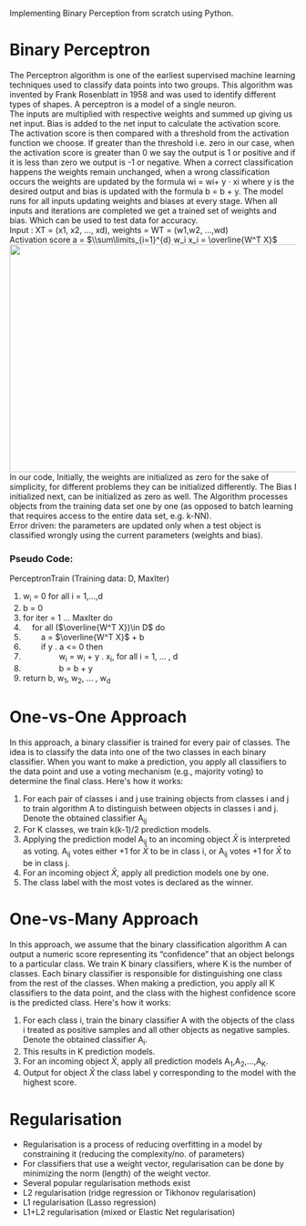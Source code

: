 Implementing Binary Perception from scratch using Python.

# Binary Perceptron
The Perceptron algorithm is one of the earliest supervised machine learning techniques used to classify data points into two groups. This algorithm was invented by Frank Rosenblatt in 1958 and was used to identify different types of shapes. A perceptron is a model of a single neuron.\
The inputs are multiplied with respective weights and summed up giving us net input. Bias is added to the net input to calculate the activation score. The activation score is then compared with a threshold from the activation function we choose. If greater than the threshold i.e. zero in our case, when the activation score is greater than 0 we say the output is 1 or positive and if it is less than zero we output is -1 or negative.
When a correct classification happens the weights remain unchanged, when a wrong classification occurs the weights are updated by the formula wi = wi+ y ⋅ xi where y is the desired output and bias is updated with the formula b = b + y. The model runs for all inputs updating weights and biases at every stage. When all inputs and iterations are completed we get a trained set of weights and bias. Which can be used to test data for accuracy.\
Input : XT = (x1, x2, …, xd), weights = WT = (w1,w2, …,wd)\
Activation score a = $\\sum\limits_{i=1}^{d} w_i x_i = \overline{W^T X}$\
<img src="https://github.com/Prem-Deep9/Perceptron/blob/main/Binary%20Perceptron.png" height="400" width="600">\
In our code, Initially, the weights are initialized as zero for the sake of simplicity, for different problems they can be initialized differently. The Bias I initialized next, can be initialized as zero as well. The Algorithm processes objects from the training data set one by one (as opposed to batch learning that requires access to the entire data set, e.g. k-NN).\
Error driven: the parameters are updated only when a test object is classified wrongly using the current parameters (weights and bias).

### Pseudo Code:
PerceptronTrain (Training data: D, MaxIter)
1. w<sub>i</sub> = 0 for all i = 1,...,d
2. b = 0
3. for iter = 1 ... MaxIter do
4. &nbsp;&nbsp;&nbsp;&nbsp;for all ($\overline{W^T X})\in D$ do
5. &nbsp;&nbsp;&nbsp;&nbsp;&nbsp;&nbsp;&nbsp;&nbsp;a = $\overline{W^T X}$ + b
6. &nbsp;&nbsp;&nbsp;&nbsp;&nbsp;&nbsp;&nbsp;&nbsp;if y . a <= 0 then
7. &nbsp;&nbsp;&nbsp;&nbsp;&nbsp;&nbsp;&nbsp;&nbsp;&nbsp;&nbsp;&nbsp;&nbsp;&nbsp;&nbsp;&nbsp;&nbsp;w<sub>i</sub> = w<sub>i</sub> + y . x<sub>i</sub>, for all i = 1, ... , d
8. &nbsp;&nbsp;&nbsp;&nbsp;&nbsp;&nbsp;&nbsp;&nbsp;&nbsp;&nbsp;&nbsp;&nbsp;&nbsp;&nbsp;&nbsp;&nbsp;b = b + y
9. return b, w<sub>1</sub>, w<sub>2</sub>, ... , w<sub>d</sub>

# One-vs-One Approach
In this approach, a binary classifier is trained for every pair of classes. The idea is to classify the data into one of the two classes in each binary classifier. When you want to make a prediction, you apply all classifiers to the data point and use a voting mechanism (e.g., majority voting) to determine the final class. Here's how it works:
1. For each pair of classes i and j use training objects from classes i and j to train
algorithm A to distinguish between objects in classes i and j. Denote the obtained
classifier A<sub>ij</sub>
2. For K classes, we train k(k-1)/2 prediction models.
3. Applying the prediction model A<sub>ij</sub> to an incoming object $\bar{X}$ is interpreted as voting. A<sub>ij</sub> votes either +1 for $\bar{X}$ to be in class i, or A<sub>ij</sub> votes +1 for $\bar{X}$ to be in class j.
4. For an incoming object $\bar{X}$, apply all prediction models one by one.
5. The class label with the most votes is declared as the winner.

# One-vs-Many Approach

In this approach, we assume that the binary classification algorithm A can output a numeric score representing its “confidence” that an object belongs to a particular class. We train K binary classifiers, where K is the number of classes. Each binary classifier is responsible for distinguishing one class from the rest of the classes. When making a prediction, you apply all K classifiers to the data point, and the class with the highest confidence score is the predicted class. Here's how it works:
1. For each class i, train the binary classifier A with the objects of the class i treated as positive samples and all other objects as negative samples. Denote the obtained classifier A<sub>i</sub>.
2. This results in K prediction models.
3. For an incoming object $\bar{X}$, apply all prediction models A<sub>1</sub>,A<sub>2</sub>,...,A<sub>K</sub>. 
4. Output for object $\bar{X}$ the class label y corresponding to the model with the highest score.

# Regularisation

- Regularisation is a process of reducing overfitting in a model by constraining it (reducing the complexity/no. of parameters)
- For classifiers that use a weight vector, regularisation can be done by minimizing the norm (length) of the weight vector.
- Several popular regularisation methods exist
- L2 regularisation (ridge regression or Tikhonov regularisation)
- L1 regularisation (Lasso regression)
- L1+L2 regularisation (mixed or Elastic Net regularisation)
